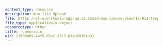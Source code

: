 ```yaml
---
content_type: resource
description: New file Upload
file: https://ol-ocw-studio-app-qa.s3.amazonaws.com/courses/12-811-tropical-meteorology-spring-2011/210069894af5d8af3017834a59354b31_rcnewrad.o
file_type: application/x-object
resourcetype: Other
title: rcnewrad.o
uid: 21006989-4af5-d8af-3017-834a59354b31
---
```

